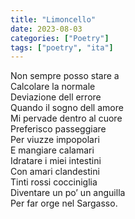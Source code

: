 ```yaml
---
title: "Limoncello"
date: 2023-08-03
categories: ["Poetry"]
tags: ["poetry", "ita"]
---
```


Non sempre posso stare a  
Calcolare la normale   
Deviazione dell errore  
Quando il sogno dell amore  
Mi pervade dentro al cuore   
Preferisco passeggiare   
Per viuzze impopolari   
E mangiare calamari   
Idratare i miei intestini   
Con amari clandestini   
Tinti rossi cocciniglia    
Diventare un po’ un anguilla   
Per far orge nel Sargasso.  
